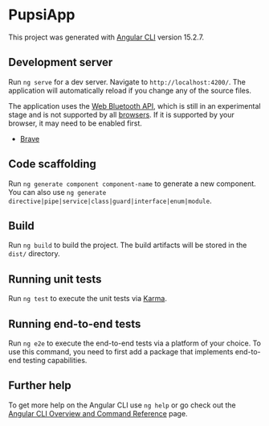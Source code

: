 # PupsiApp

This project was generated with [Angular CLI](https://github.com/angular/angular-cli) version 15.2.7.

## Development server

Run `ng serve` for a dev server. Navigate to `http://localhost:4200/`. The application will automatically reload if you change any of the source files.

The application uses the [Web Bluetooth API](https://developer.mozilla.org/en-US/docs/Web/API/Web_Bluetooth_API), which is still in an experimental stage and is not supported by all [browsers](https://developer.mozilla.org/en-US/docs/Web/API/Web_Bluetooth_API#browser_compatibility).
If it is supported by your browser, it may need to be enabled first.
- [Brave](https://github.com/brave/brave-browser/issues/31605#issuecomment-1686344320)

## Code scaffolding

Run `ng generate component component-name` to generate a new component. You can also use `ng generate directive|pipe|service|class|guard|interface|enum|module`.

## Build

Run `ng build` to build the project. The build artifacts will be stored in the `dist/` directory.

## Running unit tests

Run `ng test` to execute the unit tests via [Karma](https://karma-runner.github.io).

## Running end-to-end tests

Run `ng e2e` to execute the end-to-end tests via a platform of your choice. To use this command, you need to first add a package that implements end-to-end testing capabilities.

## Further help

To get more help on the Angular CLI use `ng help` or go check out the [Angular CLI Overview and Command Reference](https://angular.io/cli) page.

